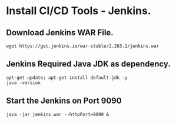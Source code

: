 # Install CI/CD Tools - Jenkins. 

## Download Jenkins WAR File. 
```
wget https://get.jenkins.io/war-stable/2.263.1/jenkins.war
```

## Jenkins Required Java JDK as dependency. 
```
apt-get update; apt-get install default-jdk -y
java -version 
```

## Start the Jenkins on Port 9090
```
java -jar jenkins.war --httpPort=9090 & 
```

